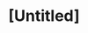---
pid: MX186
title: "[Untitled]"
location_transcription: 
zipcode: '19139'
outside_phl: 
neighborhood: Walnut Hill
age: 
age_range: 
instagram: 
image_file_name: MX_186.jpg
proposal_transcription: |-
  Yes or No
  Circle one
  Can't take you out
  Blow a kiss back
topic: Unknown
topic_summary: '0'
type: Other No Form
keywords_other: 
credit: 
image_labels: 
twitter: 
facebook: 
permalink: "/monuments/mx186/"
layout: item-page
---